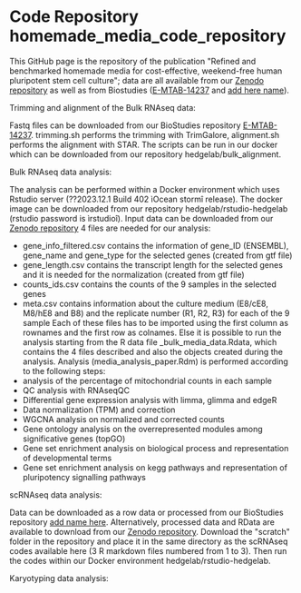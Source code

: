 # Code Repository homemade_media_code_repository

This GitHub page is the repository of the publication "Refined and benchmarked homemade media for cost-effective, weekend-free human pluripotent stem cell culture"; data are all available from our [Zenodo repository](https://zenodo.org/doi/10.5281/zenodo.12684584) as well as from Biostudies ([E-MTAB-14237](https://www.ebi.ac.uk/biostudies/arrayexpress/studies/E-MTAB-14237) and [add here name](https://www.ebi.ac.uk/biostudies/arrayexpress/studies/E-MTAB-14237)).

Trimming and alignment of the Bulk RNAseq data:

Fastq files can be downloaded from our BioStudies repository [E-MTAB-14237](https://www.ebi.ac.uk/biostudies/arrayexpress/studies/E-MTAB-14237).
trimming.sh performs the trimming with TrimGalore, alignment.sh performs the alignment with STAR. The scripts can be run in our docker which can be downloaded from our repository hedgelab/bulk_alignment.

Bulk RNAseq data analysis:

The analysis can be performed within a Docker environment which uses Rstudio server (??2023.12.1 Build 402 ìOcean stormî release). The docker image can be downloaded from our repository hedgelab/rstudio-hedgelab (rstudio password is ìrstudioî). 
Input data can be downloaded from our [Zenodo repository](https://zenodo.org/doi/10.5281/zenodo.12684584)
4 files are needed for our analysis:
* gene_info_filtered.csv contains the information of gene_ID (ENSEMBL), gene_name and gene_type for the selected genes (created from gtf file)
* gene_length.csv contains the transcript length for the selected genes and it is needed for the normalization (created from gtf file)
* counts_ids.csv contains the counts of the 9 samples in the selected genes
* meta.csv contains information about the culture medium (E8/cE8, M8/hE8 and B8) and the replicate number (R1, R2, R3) for each of the 9 sample
Each of these files has to be imported using the first column as rownames and the first row as colnames.
Else it is possible to run the analysis starting from the R data file _bulk_media_data.Rdata, which contains the 4 files described and also the objects  created during the analysis.
Analysis (media_analysis_paper.Rdm) is performed according to the following  steps:
* analysis of the percentage of mitochondrial counts in each sample
* QC analysis with RNAseqQC
* Differential gene expression analysis with limma, glimma and edgeR
* Data normalization (TPM) and correction
* WGCNA analysis on normalized and corrected counts
* Gene ontology analysis on the overrepresented modules among significative genes (topGO)
* Gene set enrichment analysis on biological process and representation of developmental terms
* Gene set enrichment analysis on kegg pathways and representation of pluripotency signalling pathways

scRNAseq data analysis:

Data can be downloaded as a row data or processed from our BioStudies repository [add name here](https://www.ebi.ac.uk/biostudies/arrayexpress/studies/E-MTAB-14237). Alternatively, processed data and RData are available to download from our [Zenodo repository](https://zenodo.org/doi/10.5281/zenodo.12684584). Download the "scratch" folder in the repository and place it in the same directory as the scRNAseq codes available here (3 R markdown files numbered from 1 to 3). Then run the codes within our Docker environment hedgelab/rstudio-hedgelab.

Karyotyping data analysis:


